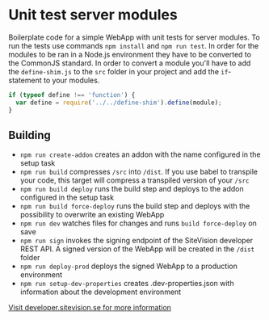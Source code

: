 # Unit test server modules

Boilerplate code for a simple WebApp with unit tests for server modules. To run the tests use commands `npm install` and `npm run test`. In order for the modules to be ran in a Node.js environment they have to be converted to the CommonJS standard. In order to convert a module you'll have to add the `define-shim.js` to the `src` folder in your project and add the `if`-statement to your modules.

```javascript
if (typeof define !== 'function') {
  var define = require('../../define-shim').define(module);
}
```

## Building

- `npm run create-addon` creates an addon with the name configured in the setup task
- `npm run build` compresses `/src` into `/dist`. If you use babel to transpile your code, this target will compress a transpiled version of your `/src`
- `npm run build deploy` runs the build step and deploys to the addon configured in the setup task
- `npm run build force-deploy` runs the build step and deploys with the possibility to overwrite an existing WebApp
- `npm run dev` watches files for changes and runs `build force-deploy` on save
- `npm run sign` invokes the signing endpoint of the SiteVision developer REST API. A signed version of the WebApp will be created in the `/dist` folder
- `npm run deploy-prod` deploys the signed WebApp to a production environment
- `npm run setup-dev-properties` creates .dev-properties.json with information about the development environment

[Visit developer.sitevision.se for more information](https://developer.sitevision.se)
